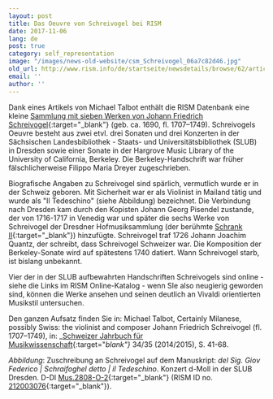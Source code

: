 ```yaml
---
layout: post
title: Das Oeuvre von Schreivogel bei RISM
date: 2017-11-06
lang: de
post: true
category: self_representation
image: "/images/news-old-website/csm_Schreivogel_06a7c82d46.jpg"
old_url: http://www.rism.info/de/startseite/newsdetails/browse/62/article/64/a-small-clutch-of-schreivogel-manuscripts.html
email: ''
author: ''
---
```



Dank eines Artikels von Michael Talbot enthält die RISM Datenbank eine kleine [Sammlung mit sieben Werken von Johann Friedrich Schreivogel](https://opac.rism.info/search?View=rism&author=Schreivogel){:target="_blank"} (geb. ca. 1690, fl. 1707–1749). Schreivogels Oeuvre besteht aus zwei etvl. drei Sonaten und drei Konzerten in der Sächsischen Landesbibliothek - Staats- und Universitätsbibliothek (SLUB) in Dresden sowie einer Sonate in der Hargrove Music Library of the University of California, Berkeley. Die Berkeley-Handschrift war früher fälschlicherweise Filippo Maria Dreyer zugeschrieben.

Biografische Angaben zu Schreivogel sind spärlich, vermutlich wurde er in der Schweiz geboren. Mit Sicherheit war er als Violinist in Mailand tätig und wurde als "Il Tedeschino" (siehe Abbildung) bezeichnet. Die Verbindung nach Dresden kam durch den Kopisten Johann Georg Pisendel zustande, der von 1716-1717 in Venedig war und später die sechs Werke von Schreivogel der Dresdner Hofmusiksammlung (der berühmte [Schrank II](http://www.schrank-zwei.de/){:target="_blank"}) hinzufügte. Schreivogel traf 1726 Johann Joachim Quantz, der schreibt, dass Schreivogel Schweizer war. Die Komposition der Berkeley-Sonate wird auf spätestens 1740 datiert. Wann Schreivogel starb, ist bislang unbekannt.

Vier der in der SLUB aufbewahrten Handschriften Schreivogels sind online - siehe die Links im RISM Online-Katalog - wenn SIe also neugierig geworden sind, können die Werke ansehen und seinen deutlich an Vivaldi orientierten Musikstil untersuchen.

Den ganzen Aufsatz finden Sie in:
Michael Talbot, Certainly Milanese, possibly Swiss: the violinist and composer Johann Friedrich Schreivogel (fl. 1707–1749), in: _[Schweizer Jahrbuch für Musikwissenschaft](http://www.smg-ssm.ch/smg/Forschung-Publikationen/Editionen/Jahrbuch.html){:target="_blank"}_ 34/35 (2014/2015), S. 41-68.


_Abbildung_: Zuschreibung an Schreivogel auf dem Manuskript: _del Sig. Giov Federico | Schraifoghel detto | il Tedeschino_. Konzert d-Moll in der SLUB Dresden. D-Dl [Mus.2808-O-2](http://digital.slub-dresden.de/ppn314935770){:target="_blank"} (RISM ID no. [212003076](https://opac.rism.info/search?id=212003076){:target="_blank"}).

